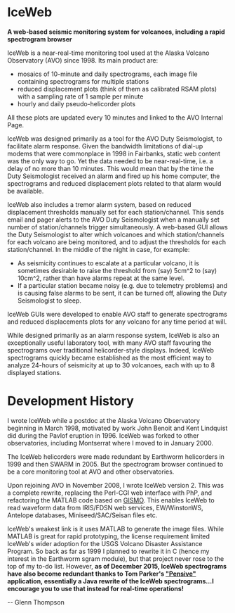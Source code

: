 # IceWeb
**A web-based seismic monitoring system for volcanoes, including a rapid spectrogram browser**

IceWeb is a near-real-time monitoring tool used at the Alaska Volcano Observatory (AVO) since 1998. Its main product are:

* mosaics of 10-minute and daily spectrograms, each image file containing spectrograms for multiple stations
* reduced displacement plots (think of them as calibrated RSAM plots) with a sampling rate of 1 sample per minute
* hourly and daily pseudo-helicorder plots

All these plots are updated every 10 minutes and linked to the AVO Internal Page. 

IceWeb was designed primarily as a tool for the AVO Duty Seismologist, to facilitate alarm response. Given the bandwidth limitations of dial-up modems that were commonplace in 1998 in Fairbanks, static web content was the only way to go. Yet the data needed to be near-real-time, i.e. a delay of no more than 10 minutes. This would mean that by the time the Duty Seismologist received an alarm and fired up his home computer, the spectrograms and reduced displacement plots related to that alarm would be available. 

IceWeb also includes a tremor alarm system, based on reduced displacement thresholds manually set for each station/channel. This sends email and pager alerts to the AVO Duty Seismologist when a manually set number of station/channels trigger simultaneously. A web-based GUI allows the Duty Seismologist to alter which volcanoes and which station/channels for each volcano are being monitored, and to adjust the thresholds for each station/channel. In the middle of the night in case, for example:

* As seismicity continues to escalate at a particular volcano, it is sometimes desirable to raise the threshold from (say) 5cm^2 to (say) 10cm^2, rather than have alarms repeat at the same level.
* If a particular station became noisy (e.g. due to telemetry problems) and is causing false alarms to be sent, it can be turned off, allowing the Duty Seismologist to sleep.

IceWeb GUIs were developed to enable AVO staff to generate spectrograms and reduced displacements plots for any volcano for any time period at will.

While designed primarily as an alarm response system, IceWeb is also an exceptionally useful laboratory tool, with many AVO staff favouring the spectrograms over traditional helicorder-style displays. Indeed, IceWeb spectrograms quickly became established as the most efficient way to analyze 24-hours of seismicity at up to 30 volcanoes, each with up to 8 displayed stations. 

# Development History

I wrote IceWeb while a postdoc at the Alaska Volcano Observatory beginning in March 1998, motivated by work John Benoit and Kent Lindquist did during the Pavlof eruption in 1996. IceWeb was forked to other observatories, including Montserrat where I moved to in January 2000.

The IceWeb helicorders were made redundant by Earthworm helicorders in 1999 and then SWARM in 2005. But the spectrogram browser continued to be a core monitoring tool at AVO and other observatories.

Upon rejoining AVO in November 2008, I wrote IceWeb version 2. This was a complete rewrite, replacing the Perl-CGI web interface with PhP, and refactoring the MATLAB code based on <a href="https://geoscience-community-codes.github.io/GISMO">GISMO</a>. This enables IceWeb to read waveform data from IRIS/FDSN web services, EW/WinstonWS, Antelope databases, Miniseed/SAC/Seisan files etc. 
 
IceWeb's weakest link is it uses MATLAB to generate the image files. While MATLAB is great for rapid prototyping, the license requirement limited IceWeb's wider adoption for the USGS Volcano Disaster Assistance Program. So back as far as 1999 I planned to rewrite it in C (hence my interest in the Earthworm sgram module), but that project never rose to the top of my to-do list. However, **as of December 2015, IceWeb spectrograms have also become redundant thanks to Tom Parker's <a href="http://volcanoes.usgs.gov/software/pensive/index.php">"Pensive"</a> application, essentially a Java rewrite of the IceWeb spectrograms...I encourage you to use that instead for real-time operations!**

-- Glenn Thompson


